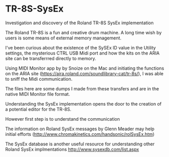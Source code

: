 # TR-8S-SysEx
Investigation and discovery of the Roland TR-8S SysEx implementation 

The Roland TR-8S is a fun and creative drum machine. A long time wish by users is some means of external memory management.

I've been curious about the existence of the SySEx ID value in the Utility settings, the mysterious CTRL USB Midi port and how the kits on the ARIA site can be transferrred directly to memory.

Using MIDI Monitor app by by Snoize on the Mac and initiating the functions on the ARIA site (https://aira.roland.com/soundlibrary-cat/tr-8s/), I was able to sniff the Midi communication.

The files here are some dumps I made from these transfers and are in the native MIDI Monitor file format.

Understanding the SysEx implementation opens the door to the creation of a potential editor for the TR-8S.

However first step is to understand the communication 

The information on Roland SysEx messages by Glenn Meader may help initial efforts (http://www.chromakinetics.com/handsonic/rolSysEx.htm)

The SysEx database is another useful resource for understanding other Roland SysEx implmentations
http://www.sysexdb.com/list.aspx

